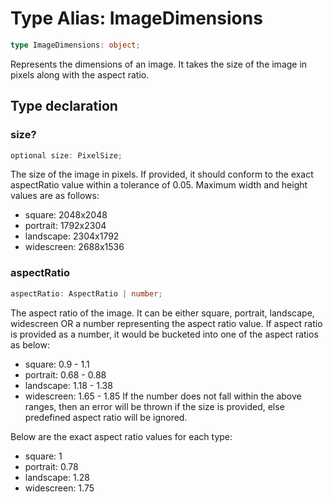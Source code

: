 # Type Alias: ImageDimensions

```ts
type ImageDimensions: object;
```

Represents the dimensions of an image.
It takes the size of the image in pixels along with the aspect ratio.

## Type declaration

### size?

```ts
optional size: PixelSize;
```

The size of the image in pixels.
If provided, it should conform to the exact aspectRatio value within a tolerance of 0.05.
Maximum width and height values are as follows:
- square: 2048x2048
- portrait: 1792x2304
- landscape: 2304x1792
- widescreen: 2688x1536

### aspectRatio

```ts
aspectRatio: AspectRatio | number;
```

The aspect ratio of the image.
It can be either square, portrait, landscape, widescreen OR a number representing the aspect ratio value.
If aspect ratio is provided as a number, it would be bucketed into one of the aspect ratios as below:
- square: 0.9 - 1.1
- portrait: 0.68 - 0.88
- landscape: 1.18 - 1.38
- widescreen: 1.65 - 1.85
If the number does not fall within the above ranges, then an error will be thrown if the size is provided, else predefined aspect ratio will be ignored.

Below are the exact aspect ratio values for each type:
- square: 1
- portrait: 0.78
- landscape: 1.28
- widescreen: 1.75
